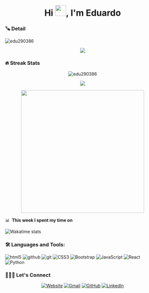 <h1 align="center">Hi <img src="https://media.giphy.com/media/hvRJCLFzcasrR4ia7z/giphy.gif" width="35">, I'm Eduardo</h1>

### 🪚 Detail
<p align="left"> <img src="https://komarev.com/ghpvc/?username=edu290386&label=Profile%20views&color=0e75b6&style=flat" alt="edu290386" /> </p>
	
<p align="center">
<img src="https://github-profile-trophy.vercel.app/?username=edu290386&theme=onedark" />
</p>

### 🔥 Streak Stats

<p align="center"><img src="https://github-readme-streak-stats.herokuapp.com/?user=edu290386&theme=algolia" alt="edu290386" /></p>

<p align="center"><img src="https://github-readme-stats.vercel.app/api/top-langs/?username=edu290386&layout=compact&theme=algolia"></p>

<p align="center" ><img src="https://github-readme-stats.vercel.app/api?username=edu290386&count_private=true&show_icons=true&&theme=algolia&include_all_commits=true" width="400"></p>

📊 &nbsp;**This week I spent my time on**

![Wakatime stats](https://github-readme-stats-taupe-two.vercel.app/api/wakatime?username=edu290386&hide_title=true&hide_border=true&langs_count=5&bg_color=00000000&text_color=777)

<!--START_SECTION:waka-->
<!--END_SECTION:waka-->

### 🛠 Languages and Tools:


<p>
	<img alt="html5" src="https://img.shields.io/badge/-HTML5-05122A?style=flat-square&logo=html5&logoColor=white" />
	<img alt="github" src="https://img.shields.io/badge/-Github-05122A?style=flat-square&logo=github&logoColor=white" />
	<img alt="git" src="https://img.shields.io/badge/-Git-05122A?style=flat-square&logo=git&logoColor=white" />
	<img alt="CSS3" src="https://img.shields.io/badge/-CSS3-05122A?style=flat-square&logo=css3&logoColor=white" />
	<img alt="Bootstrap" src="https://img.shields.io/badge/-Bootstrap-05122A?style=flat-square&logo=bootstrap&logoColor=white" />
	<img alt="JavaScript" src="https://img.shields.io/badge/-JavaScript-05122A?style=flat-square&logo=javascript&logoColor=white" />
	<img alt="React" src="https://img.shields.io/badge/-React-05122A?style=flat-square&logo=react&logoColor=white" />
	<img alt="Python" src="https://img.shields.io/badge/-Python-05122A?style=flat-square&logo=python&logoColor=white" />
</p>

### 🧑🏼‍💻 Let's Connect
<p align="center">
  <a href="https://profile-web-tau.vercel.app/"><img src="https://img.icons8.com/bubbles/50/000000/web.png" alt="Website"/></a>
	<a href="mailto:eduardo_torres@outlook.com"><img src="https://img.icons8.com/bubbles/50/000000/microsoft-outlook-2019.png" alt="Gmail"/></a>
	<a href="https://github.com/edu290386"><img src="https://img.icons8.com/bubbles/50/000000/github.png" alt="GitHub"/></a>
	<a href="https://www.linkedin.com/in/juan-eduardo-torres-ramos-3b930367/"><img src="https://img.icons8.com/bubbles/50/000000/linkedin.png" alt="LinkedIn"/></a>
	<a href="https://assets-ecru.vercel.app/">
</p>

